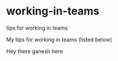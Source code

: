 # working-in-teams
tips for working in teams

My tips for working in teams (listed below)

Hey there ganesh here
